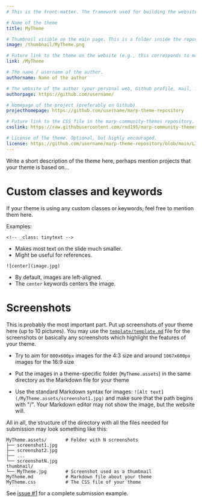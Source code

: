 ```yaml
---
# This is the front-matter. The framework used for building the website uses these parameters to generate the pages.

# Name of the theme
title: MyTheme

# Thumbnail visible on the main page. This is a folder inside the repository. Aim for an 800x600px image.
image: /thumbnail/MyTheme.png

# Future link to the theme on the website (e.g., this corresponds to marp-community-themes.vercel.app/MyTheme)
link: /MyTheme

# The name / username of the author. 
authorname: Name of the author

# The website of the author (your personal web, Github profile, mail, ...)
authorpage: https://github.com/username/

# Homepage of the project (preferably on Github)
projecthomepage: https://github.com/username/marp-theme-repository

# Future link to the CSS file in the marp-community-themes repository. You only need to change the very last part of the URL.
csslink: https://raw.githubusercontent.com/rnd195/marp-community-themes/main/themes/MyTheme.css

# License of the theme. Optional, but highly encouraged.
license: https://github.com/username/marp-theme-repository/blob/main/LICENSE
---
```


Write a short description of the theme here, perhaps mention projects that your theme is based on…

# Custom classes and keywords

If your theme is using any custom classes or keywords, feel free to mention them here.

Examples:

`<!-- _class: tinytext -->`

- Makes most text on the slide much smaller.
- Might be useful for references.

`![center](image.jpg)`

- By default, images are left-aligned.
- The `center` keywords centers the image.

# Screenshots

This is probably the most important part. Put up screenshots of your theme here (up to 10 pictures). You may use the [`template/template.md`](https://github.com/rnd195/marp-community-themes/blob/main/template/template.md) file for the screenshots or basically any screenshots which highlight the features of your theme.

- Try to aim for `800x600px` images for the 4:3 size and around `1067x600px` images for the 16:9 size

- Put the images in a theme-specific folder (`MyTheme.assets`) in the same directory as the Markdown file for your theme
- Use the standard Markdown syntax for images: `![Alt text](/MyTheme.assets/screenshot1.jpg)` and make sure that the path begins with "/". Your Markdown editor may not show the image, but the website will.

All in all, the structure of the directory with all the files needed for submission may look something like this:

```
MyTheme.assets/       # Folder with N screenshots
├── screenshot1.jpg
├── screenshot2.jpg
├── ...
└── screenshotN.jpg
thumbnail/
└── MyTheme.jpg       # Screenshot used as a thumbnail
MyTheme.md            # Markdown file about your theme
MyTheme.css	          # The CSS file of your theme
```

See [issue #1](https://github.com/rnd195/marp-community-themes/issues/1) for a complete submission example.
